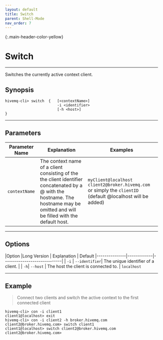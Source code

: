 ```yaml
---
layout: default
title: Switch
parent: Shell-Mode
nav_order: 7
--- 
```


{:.main-header-color-yellow}
# Switch
***

Switches the currently active context client.

## Synopsis

```
hivemq-cli> switch  {   [<contextName>]
                        -i <identifier>
                        [-h <host>]
}
```

***

## Parameters

|Parameter Name | Explanation | Examples |
|---------------|-------------|------------------------------|
| ``contextName``   | The context name of a client consisting of the the client identifier concatenated by a @ with the hostname. The hostname may be omitted and will be filled with the default host. | `myClient@localhost`  `client2@broker.hivemq.com` or simply the `clientID` (default @localhost will be added)


***

## Options

|Option |Long Version | Explanation | Default
|---------------|-------------|------------------------------|
| ``-i``   | ``--identifier``| The unique identifier of a client. |
| ``-h``| ``--host`` | The host the client is connected to. | ``localhost``

***

## Example

> Connect two clients and switch the active context to the first connected client

```
hivemq-cli> con -i client1
client1@localhost> exit
hivemq-cli> con -i client2 -h broker.hivemq.com
client2@broker.hivemq.com> switch client1
client1@localhost> switch client2@broker.hivemq.com
client2@broker.hivemq.com>
```